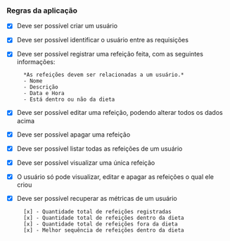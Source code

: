 ### Regras da aplicação

- [x] Deve ser possível criar um usuário
- [x] Deve ser possível identificar o usuário entre as requisições
- [x] Deve ser possível registrar uma refeição feita, com as seguintes informações:
    
        *As refeições devem ser relacionadas a um usuário.*
        - Nome
        - Descrição
        - Data e Hora
        - Está dentro ou não da dieta

- [x] Deve ser possível editar uma refeição, podendo alterar todos os dados acima
- [x] Deve ser possível apagar uma refeição
- [x] Deve ser possível listar todas as refeições de um usuário
- [x] Deve ser possível visualizar uma única refeição
- [x] O usuário só pode visualizar, editar e apagar as refeições o qual ele criou
- [x] Deve ser possível recuperar as métricas de um usuário

        [x] - Quantidade total de refeições registradas
        [x] - Quantidade total de refeições dentro da dieta
        [x] - Quantidade total de refeições fora da dieta
        [x] - Melhor sequência de refeições dentro da dieta
    

